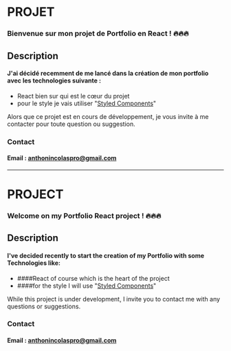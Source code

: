 # PROJET
### Bienvenue sur mon projet de Portfolio en React ! 🔥🔥🔥


## Description
#### J'ai décidé recemment de me lancé dans la création de mon portfolio avec les technologies suivante :
- React bien sur qui est le cœur du projet
- pour le style je vais utiliser "[Styled Components](https://styled-components.com/)"

Alors que ce projet est en cours de développement, je vous invite à me contacter pour toute question ou suggestion.
### Contact
#### Email : anthonincolaspro@gmail.com


___

# PROJECT
### Welcome on my Portfolio React project ! 🔥🔥🔥


## Description
#### I've decided recently to start the creation of my Portfolio with some Technologies like:
* ####React of course which is the heart of the project
* ####for the style I will use "[Styled Components](https://styled-components.com/)"

While this project is under development, I invite you to contact me with any questions or suggestions.
### Contact
#### Email : anthonincolaspro@gmail.com

